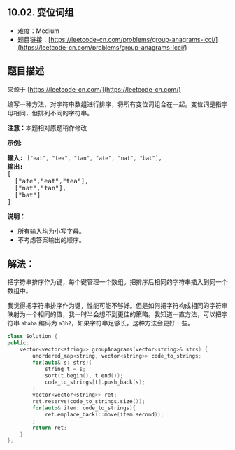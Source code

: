 ##  10.02. 变位词组

- 难度：Medium
- 题目链接：[https://leetcode-cn.com/problems/group-anagrams-lcci/](https://leetcode-cn.com/problems/group-anagrams-lcci/)


## 题目描述

来源于 [https://leetcode-cn.com/](https://leetcode-cn.com/)

<p>编写一种方法，对字符串数组进行排序，将所有变位词组合在一起。变位词是指字母相同，但排列不同的字符串。</p>

<p><strong>注意：</strong>本题相对原题稍作修改</p>

<p><strong>示例:</strong></p>

<pre><strong>输入:</strong> <code>[&quot;eat&quot;, &quot;tea&quot;, &quot;tan&quot;, &quot;ate&quot;, &quot;nat&quot;, &quot;bat&quot;]</code>,
<strong>输出:</strong>
[
  [&quot;ate&quot;,&quot;eat&quot;,&quot;tea&quot;],
  [&quot;nat&quot;,&quot;tan&quot;],
  [&quot;bat&quot;]
]</pre>

<p><strong>说明：</strong></p>

<ul>
	<li>所有输入均为小写字母。</li>
	<li>不考虑答案输出的顺序。</li>
</ul>


## 解法：

把字符串排序作为键，每个键管理一个数组。把排序后相同的字符串插入到同一个数组中。

我觉得把字符串排序作为键，性能可能不够好。但是如何把字符构成相同的字符串映射为一个相同的值，我一时半会想不到更佳的策略。我知道一直方法，可以把字符串 `ababa` 编码为 `a3b2`，如果字符串足够长，这种方法会更好一些。

```c++
class Solution {
public:
    vector<vector<string>> groupAnagrams(vector<string>& strs) {
        unordered_map<string, vector<string>> code_to_strings;
        for(auto& s: strs){
            string t = s;
            sort(t.begin(), t.end());
            code_to_strings[t].push_back(s);
        }
        vector<vector<string>> ret;
        ret.reserve(code_to_strings.size());
        for(auto& item: code_to_strings){
            ret.emplace_back(::move(item.second));
        }
        return ret;
    }
};
```